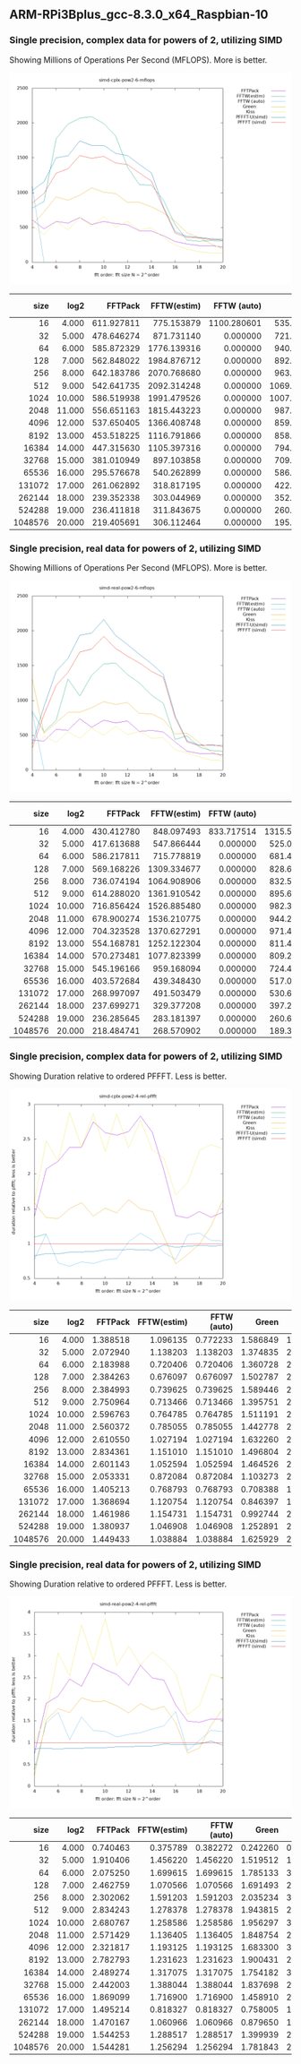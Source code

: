 
## ARM-RPi3Bplus_gcc-8.3.0_x64_Raspbian-10

### Single precision, complex data for powers of 2, utilizing SIMD

Showing Millions of Operations Per Second (MFLOPS). More is better.

![gnuplot figure](https://raw.githubusercontent.com/hayguen/pffft_benchmarks/master/platform/ARM-RPi3Bplus_gcc-8.3.0_x64_Raspbian-10/simd-cplx-pow2-6-mflops.png)

|size| log2| FFTPack      | FFTW(estim)  | FFTW (auto)  | Green        | Kiss         | PFFFT-U(simd)| PFFFT (simd) | 
|--------:|--------:|--------:|--------:|--------:|--------:|--------:|--------:|--------:|
|16| 4.000| 611.927811| 775.153879| 1100.280601| 535.444269| 530.449244| 1028.153761| 849.669382| 
|32| 5.000| 478.646274| 871.731140| 0.000000| 721.689466| 400.405247| 1156.406749| 992.208171| 
|64| 6.000| 585.872329| 1776.139316| 0.000000| 940.333395| 586.977237| 1500.512896| 1279.549335| 
|128| 7.000| 562.848022| 1984.876712| 0.000000| 892.987455| 465.189223| 1529.674969| 1341.975774| 
|256| 8.000| 642.183786| 2070.768680| 0.000000| 963.608975| 640.847483| 1743.036706| 1531.594433| 
|512| 9.000| 542.641735| 2092.314248| 0.000000| 1069.536319| 520.021445| 1681.182878| 1492.796823| 
|1024| 10.000| 586.519938| 1991.479526| 0.000000| 1007.832684| 656.239254| 1678.554945| 1523.041862| 
|2048| 11.000| 556.651163| 1815.443223| 0.000000| 987.827289| 497.400223| 1566.912269| 1425.219541| 
|4096| 12.000| 537.650405| 1366.408748| 0.000000| 859.890676| 591.399360| 1534.724464| 1403.568796| 
|8192| 13.000| 453.518225| 1116.791866| 0.000000| 858.787618| 463.145077| 1408.435057| 1285.432937| 
|16384| 14.000| 447.315630| 1105.397316| 0.000000| 794.476291| 495.681796| 1285.265267| 1163.524444| 
|32768| 15.000| 381.010949| 897.103858| 0.000000| 709.110582| 350.639446| 796.675333| 782.342954| 
|65536| 16.000| 295.576678| 540.262899| 0.000000| 586.328019| 244.103245| 438.496215| 415.351647| 
|131072| 17.000| 261.062892| 318.817195| 0.000000| 422.166702| 190.022599| 371.131493| 357.320048| 
|262144| 18.000| 239.352338| 303.044969| 0.000000| 352.486218| 149.616557| 358.098476| 349.928399| 
|524288| 19.000| 236.411818| 311.843675| 0.000000| 260.573701| 134.874758| 336.979070| 326.471839| 
|1048576| 20.000| 219.405691| 306.112464| 0.000000| 195.589711| 134.362969| 327.243845| 318.015316| 

### Single precision, real data for powers of 2, utilizing SIMD

Showing Millions of Operations Per Second (MFLOPS). More is better.

![gnuplot figure](https://raw.githubusercontent.com/hayguen/pffft_benchmarks/master/platform/ARM-RPi3Bplus_gcc-8.3.0_x64_Raspbian-10/simd-real-pow2-6-mflops.png)

|size| log2| FFTPack      | FFTW(estim)  | FFTW (auto)  | Green        | Kiss         | PFFFT-U(simd)| PFFFT (simd) | 
|--------:|--------:|--------:|--------:|--------:|--------:|--------:|--------:|--------:|
|16| 4.000| 430.412780| 848.097493| 833.717514| 1315.546567| 322.318855| 370.130228| 318.705186| 
|32| 5.000| 417.613688| 547.866444| 0.000000| 525.044971| 486.797482| 909.854443| 797.810951| 
|64| 6.000| 586.217811| 715.778819| 0.000000| 681.488519| 396.561402| 1416.651344| 1216.551504| 
|128| 7.000| 569.168226| 1309.334677| 0.000000| 828.689143| 551.033647| 1604.713974| 1401.730861| 
|256| 8.000| 736.074194| 1064.908906| 0.000000| 832.576077| 456.935681| 1939.050807| 1694.482390| 
|512| 9.000| 614.288020| 1361.910542| 0.000000| 895.678859| 602.809687| 1967.755515| 1741.036377| 
|1024| 10.000| 716.856424| 1526.885480| 0.000000| 982.321456| 497.390415| 2161.363231| 1921.736817| 
|2048| 11.000| 678.900274| 1536.210775| 0.000000| 944.281212| 629.007530| 1931.756225| 1745.766686| 
|4096| 12.000| 704.323528| 1370.627291| 0.000000| 971.485796| 507.466148| 1803.779094| 1635.317556| 
|8192| 13.000| 554.168781| 1252.122304| 0.000000| 811.470674| 553.215197| 1664.110646| 1542.125552| 
|16384| 14.000| 570.273481| 1077.823399| 0.000000| 809.253382| 459.579243| 1530.597850| 1419.566516| 
|32768| 15.000| 545.196166| 959.168094| 0.000000| 724.476093| 461.610803| 1374.075800| 1331.372510| 
|65536| 16.000| 403.572684| 439.348430| 0.000000| 517.042511| 291.596908| 780.634937| 754.316956| 
|131072| 17.000| 268.997097| 491.503479| 0.000000| 530.621119| 244.493041| 420.954420| 402.211338| 
|262144| 18.000| 237.699271| 329.377208| 0.000000| 397.268135| 188.475291| 361.461599| 349.451129| 
|524288| 19.000| 236.285645| 283.181397| 0.000000| 260.643244| 141.294268| 350.867247| 364.883738| 
|1048576| 20.000| 218.484741| 268.570902| 0.000000| 189.355336| 136.017247| 357.168744| 337.403549| 

### Single precision, complex data for powers of 2, utilizing SIMD

Showing Duration relative to ordered PFFFT. Less is better.

![gnuplot figure](https://raw.githubusercontent.com/hayguen/pffft_benchmarks/master/platform/ARM-RPi3Bplus_gcc-8.3.0_x64_Raspbian-10/simd-cplx-pow2-4-rel-pffft.png)

|size| log2| FFTPack      | FFTW(estim)  | FFTW (auto)  | Green        | Kiss         | PFFFT-U(simd)| PFFFT (simd) | 
|--------:|--------:|--------:|--------:|--------:|--------:|--------:|--------:|--------:|
|16| 4.000| 1.388518| 1.096135| 0.772233| 1.586849| 1.601799| 0.826405| 1.000000| 
|32| 5.000| 2.072940| 1.138203| 1.138203| 1.374835| 2.478000| 0.858003| 1.000000| 
|64| 6.000| 2.183988| 0.720406| 0.720406| 1.360728| 2.179875| 0.852737| 1.000000| 
|128| 7.000| 2.384263| 0.676097| 0.676097| 1.502787| 2.884794| 0.877296| 1.000000| 
|256| 8.000| 2.384993| 0.739625| 0.739625| 1.589446| 2.389959| 0.878694| 1.000000| 
|512| 9.000| 2.750964| 0.713466| 0.713466| 1.395751| 2.870642| 0.887944| 1.000000| 
|1024| 10.000| 2.596763| 0.764785| 0.764785| 1.511191| 2.320850| 0.907354| 1.000000| 
|2048| 11.000| 2.560372| 0.785055| 0.785055| 1.442778| 2.865334| 0.909577| 1.000000| 
|4096| 12.000| 2.610550| 1.027194| 1.027194| 1.632260| 2.373284| 0.914546| 1.000000| 
|8192| 13.000| 2.834361| 1.151010| 1.151010| 1.496804| 2.775470| 0.912671| 1.000000| 
|16384| 14.000| 2.601143| 1.052594| 1.052594| 1.464526| 2.347348| 0.905290| 1.000000| 
|32768| 15.000| 2.053331| 0.872084| 0.872084| 1.103273| 2.231193| 0.982016| 1.000000| 
|65536| 16.000| 1.405213| 0.768793| 0.768793| 0.708388| 1.701534| 0.947200| 1.000000| 
|131072| 17.000| 1.368694| 1.120754| 1.120754| 0.846397| 1.880368| 0.962787| 1.000000| 
|262144| 18.000| 1.461986| 1.154731| 1.154731| 0.992744| 2.338826| 0.977198| 1.000000| 
|524288| 19.000| 1.380937| 1.046908| 1.046908| 1.252891| 2.420543| 0.968807| 1.000000| 
|1048576| 20.000| 1.449433| 1.038884| 1.038884| 1.625929| 2.366834| 0.971800| 1.000000| 

### Single precision, real data for powers of 2, utilizing SIMD

Showing Duration relative to ordered PFFFT. Less is better.

![gnuplot figure](https://raw.githubusercontent.com/hayguen/pffft_benchmarks/master/platform/ARM-RPi3Bplus_gcc-8.3.0_x64_Raspbian-10/simd-real-pow2-4-rel-pffft.png)

|size| log2| FFTPack      | FFTW(estim)  | FFTW (auto)  | Green        | Kiss         | PFFFT-U(simd)| PFFFT (simd) | 
|--------:|--------:|--------:|--------:|--------:|--------:|--------:|--------:|--------:|
|16| 4.000| 0.740463| 0.375789| 0.382272| 0.242260| 0.988793| 0.861067| 1.000000| 
|32| 5.000| 1.910406| 1.456220| 1.456220| 1.519512| 1.638897| 0.876855| 1.000000| 
|64| 6.000| 2.075250| 1.699615| 1.699615| 1.785133| 3.067741| 0.858751| 1.000000| 
|128| 7.000| 2.462759| 1.070566| 1.070566| 1.691493| 2.543806| 0.873503| 1.000000| 
|256| 8.000| 2.302062| 1.591203| 1.591203| 2.035234| 3.708381| 0.873873| 1.000000| 
|512| 9.000| 2.834243| 1.278378| 1.278378| 1.943815| 2.888185| 0.884778| 1.000000| 
|1024| 10.000| 2.680767| 1.258586| 1.258586| 1.956297| 3.863631| 0.889121| 1.000000| 
|2048| 11.000| 2.571429| 1.136405| 1.136405| 1.848754| 2.775439| 0.903716| 1.000000| 
|4096| 12.000| 2.321817| 1.193125| 1.193125| 1.683300| 3.222511| 0.906606| 1.000000| 
|8192| 13.000| 2.782793| 1.231623| 1.231623| 1.900431| 2.787592| 0.926707| 1.000000| 
|16384| 14.000| 2.489274| 1.317075| 1.317075| 1.754182| 3.088875| 0.927466| 1.000000| 
|32768| 15.000| 2.442003| 1.388044| 1.388044| 1.837698| 2.884203| 0.968921| 1.000000| 
|65536| 16.000| 1.869099| 1.716900| 1.716900| 1.458910| 2.586838| 0.966293| 1.000000| 
|131072| 17.000| 1.495214| 0.818327| 0.818327| 0.758005| 1.645084| 0.955472| 1.000000| 
|262144| 18.000| 1.470167| 1.060966| 1.060966| 0.879650| 1.854101| 0.966795| 1.000000| 
|524288| 19.000| 1.544253| 1.288517| 1.288517| 1.399939| 2.582455| 1.039949| 1.000000| 
|1048576| 20.000| 1.544281| 1.256294| 1.256294| 1.781843| 2.480588| 0.944654| 1.000000| 

